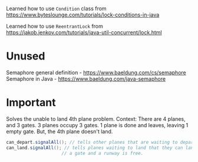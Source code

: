 Learned how to use `Condition` class from https://www.byteslounge.com/tutorials/lock-conditions-in-java

Learned how to use `ReentrantLock` from https://jakob.jenkov.com/tutorials/java-util-concurrent/lock.html


# Unused
Semaphore general definition - https://www.baeldung.com/cs/semaphore
Semaphore in Java - https://www.baeldung.com/java-semaphore

# Important
Solves the unable to land 4th plane problem.
Context: There are 4 planes, and 3 gates. 3 planes occupy 3 gates. 1 plane is done and leaves, leaving 1 empty gate. But, the 4th plane doesn't land.

```java
can_depart.signalAll(); // tells other planes that are waiting to depart that they can.
can_land.signalAll(); // tells planes waiting to land that they can land as at this point
                     // a gate and a runway is free.
```